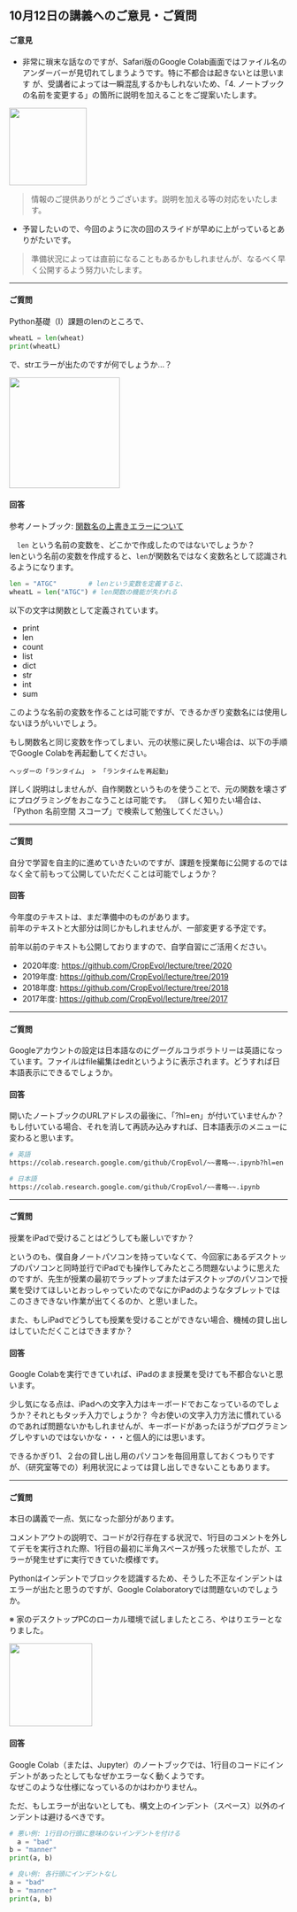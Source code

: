 
10月12日の講義へのご意見・ご質問
---

#### ご意見
- 非常に瑣末な話なのですが、Safari版のGoogle Colab画面ではファイル名のアンダーバーが見切れてしまうようです。特に不都合は起きないとは思います
が、受講者によっては一瞬混乱するかもしれないため、「4. ノートブックの名前を変更する」の箇所に説明を加えることをご提案いたします。  
<img src="https://lh3.googleusercontent.com/pw/AM-JKLXkVervAUs5BNH9tgjkCsHibtjv0toIyTAyWGfR8rMknSnJh5bt7RjFojAQnZBcwoAgrleXTFTKnJjpHcfurcBWWkhG8Ek6rdsRT83vJzI8WuEKZTCf2N2WVhOlo7sjbJYXucqGwhjjbtRGuv4C0OeR=w630-h195-no?authuser=0" height="140px">

> 情報のご提供ありがとうございます。説明を加える等の対応をいたします。

- 予習したいので、今回のように次の回のスライドが早めに上がっているとありがたいです。  

> 準備状況によっては直前になることもあるかもしれませんが、なるべく早く公開するよう努力いたします。

---

#### ご質問

Python基礎（Ⅰ）課題のlenのところで、
```python
wheatL = len(wheat)
print(wheatL)
```
で、strエラーが出たのですが何でしょうか…？

<img src="https://lh3.googleusercontent.com/pw/AM-JKLXO49NTukx3UfVOlPX0Y8hfwPXyLhbdbTIER3YXSRdsLmScC0ctRSijkOjDwkCgng5HTawQDTGxrSeu3y-kAo69G4qzLXjStiJgxa55v2J5ItZjhFZHR_fFakgxxEIMTVPS8BfyL7n-arKzZsGyNqPf=w842-h504-no?authuser=0" height="200px">


#### 回答
参考ノートブック: [関数名の上書きエラーについて](https://colab.research.google.com/github/CropEvol/lecture/blob/master/textbook_2021/overwrite_function_name.ipynb)

　`len` という名前の変数を、どこかで作成したのではないでしょうか？  
lenという名前の変数を作成すると、`len`が関数名ではなく変数名として認識されるようになります。

```python
len = "ATGC"        # lenという変数を定義すると、
wheatL = len("ATGC") # len関数の機能が失われる
``` 

以下の文字は関数として定義されています。

- print
- len
- count
- list
- dict
- str
- int
- sum

このような名前の変数を作ることは可能ですが、できるかぎり変数名には使用しないほうがいいでしょう。

もし関数名と同じ変数を作ってしまい、元の状態に戻したい場合は、以下の手順でGoogle Colabを再起動してください。
```
ヘッダーの「ランタイム」 > 「ランタイムを再起動」
```


詳しく説明はしませんが、自作関数というものを使うことで、元の関数を壊さずにプログラミングをおこなうことは可能です。
（詳しく知りたい場合は、「Python 名前空間 スコープ」で検索して勉強してください。）


---
#### ご質問
自分で学習を自主的に進めていきたいのですが、課題を授業毎に公開するのではなく全て前もって公開していただくことは可能でしょうか？

#### 回答
今年度のテキストは、まだ準備中のものがあります。  
前年のテキストと大部分は同じかもしれませんが、一部変更する予定です。

前年以前のテキストも公開しておりますので、自学自習にご活用ください。

- 2020年度: https://github.com/CropEvol/lecture/tree/2020
- 2019年度: https://github.com/CropEvol/lecture/tree/2019
- 2018年度: https://github.com/CropEvol/lecture/tree/2018
- 2017年度: https://github.com/CropEvol/lecture/tree/2017


---
#### ご質問

Googleアカウントの設定は日本語なのにグーグルコラボラトリーは英語になっています。ファイルはfile編集はeditというように表示されます。どうすれば日本語表示にできるでしょうか。

#### 回答

開いたノートブックのURLアドレスの最後に、「?hl=en」が付いていませんか？
もし付いている場合、それを消して再読み込みすれば、日本語表示のメニューに変わると思います。

```sh
# 英語
https://colab.research.google.com/github/CropEvol/~~書略~~.ipynb?hl=en

# 日本語
https://colab.research.google.com/github/CropEvol/~~書略~~.ipynb
```

---
#### ご質問
授業をiPadで受けることはどうしても厳しいですか？  

というのも、僕自身ノートパソコンを持っていなくて、今回家にあるデスクトップのパソコンと同時並行でiPadでも操作してみたところ問題ないように思えたのですが、先生が授業の最初でラップトップまたはデスクトップのパソコンで授業を受けてほしいとおっしゃっていたのでなにかiPadのようなタブレットではこのさきできない作業が出てくるのか、と思いました。  

また、もしiPadでどうしても授業を受けることができない場合、機械の貸し出しはしていただくことはできますか？

#### 回答
Google Colabを実行できていれば、iPadのまま授業を受けても不都合ないと思います。

少し気になる点は、iPadへの文字入力はキーボードでおこなっているのでしょうか？それともタッチ入力でしょうか？
今お使いの文字入力方法に慣れているのであれば問題ないかもしれませんが、キーボードがあったほうがプログラミングしやすいのではないかな・・・と個人的には思います。

できるかぎり1、２台の貸し出し用のパソコンを毎回用意しておくつもりですが、（研究室等での）利用状況によっては貸し出しできないこともあります。

---
#### ご質問

本日の講義で一点、気になった部分があります。  

コメントアウトの説明で、コードが2行存在する状況で、1行目のコメントを外してデモを実行された際、1行目の最初に半角スペースが残った状態でしたが、エラーが発生せずに実行できていた模様です。

Pythonはインデントでブロックを認識するため、そうした不正なインデントはエラーが出たと思うのですが、Google Colaboratoryでは問題ないのでしょうか。

※ 家のデスクトップPCのローカル環境で試しましたところ、やはりエラーとなりました。

<img src="https://lh3.googleusercontent.com/pw/AM-JKLUNCzN57IW3AooHNS3kP9hfIZPexzfSViENdIUlbbqU0BBC97k3D3oDaYTPIZS3I6aEjq5moFG47mF6xRmtPtYixijUR8-5E8lM4KUzduqHBtlhjbjE8foWmG3i27cKsQvxJU2TFFgH_YSrnN4OsBnO=w388-h227-no?authuser=0" height="150px">

#### 回答

Google Colab（または、Jupyter）のノートブックでは、1行目のコードにインデントがあったとしてもなぜかエラーなく動くようです。  
なぜこのような仕様になっているのかはわかりません。  

ただ、もしエラーが出ないとしても、構文上のインデント（スペース）以外のインデントは避けるべきです。

```python
# 悪い例: 1行目の行頭に意味のないインデントを付ける
  a = "bad"  
b = "manner"
print(a, b)
```

```python
# 良い例: 各行頭にインデントなし
a = "bad"
b = "manner"
print(a, b)
```
